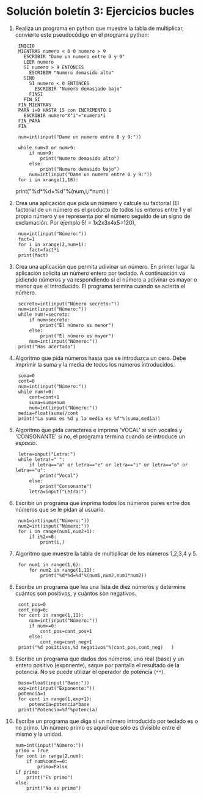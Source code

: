 # Solución boletín 3: Ejercicios bucles

1. Realiza un programa en python que muestre la tabla de multiplicar, convierte este pseudocódigo en el programa python:

		INICIO
		MIENTRAS numero < 0 O numero > 9
		  ESCRIBIR "Dame un numero entre 0 y 9"
		  LEER numero 
		  SI numero > 9 ENTONCES
		    ESCRIBIR "Numero demasido alto"
		  SINO 
		    SI numero < 0 ENTONCES
		      ESCRIBIR "Numero demasiado bajo"
		    FINSI
		  FIN_SI
		FIN_MIENTRAS
		PARA i=0 HASTA 15 con INCREMENTO 1 
		  ESCRIBIR numero"X"i"="numero*i
		FIN_PARA
		FIN

		num=int(input("Dame un numero entre 0 y 9:"))
		
		while num<0 or num>9:
			if num>9:
				print("Numero demasido alto")
			else:
				print("Numero demasido bajo")
			num=int(input("Dame un numero entre 0 y 9:"))
		for i in xrange(1,16):
	print("%d*%d=%d"%(num,i,i*num)	)

2. Crea una aplicación que pida un número y calcule su factorial (El factorial de un número es el producto de todos los enteros entre 1 y el propio número y se representa por el número seguido de un signo de exclamación. Por ejemplo 5! = 1x2x3x4x5=120),

		num=int(input("Número:"))
		fact=1
		for i in xrange(2,num+1):
			fact=fact*i
		print(fact)

3. Crea una aplicación que permita adivinar un número. En primer lugar la aplicación solicita un número entero por teclado. A continuación va pidiendo números y va respondiendo si el número a adivinar es mayor o menor que el introducido. El programa termina cuando se acierta el número.

		secreto=int(input("Número secreto:"))
		num=int(input("Número:"))
		while num!=secreto:
			if num>secreto:
				print("El número es menor")
			else:
				print("El número es mayor")
			num=int(input("Número:"))
		print("Has acertado")

4. Algoritmo que pida números hasta que se introduzca un cero. Debe imprimir la suma y la media de todos los números introducidos.

		suma=0
		cont=0
		num=int(input("Número:"))
		while num!=0:
			cont=cont+1
			suma=suma+num
			num=int(input("Número:"))
		media=float(suma)/cont
		print("La suma es %d y la media es %f"%(suma,media))

5. Algoritmo que pida caracteres e imprima 'VOCAL' si son vocales y 'CONSONANTE' si no, el programa termina cuando se introduce un *espacio*.

		letra=input("Letra:")
		while letra!=" ":
			if letra=="a" or letra=="e" or letra=="i" or letra=="o" or letra=="u":
				print("Vocal")
			else:
				print("Consonante")
			letra=input("Letra:")

6. Escribir un programa que imprima todos los números pares entre dos números que se le pidan al usuario.

		num1=int(input("Número:"))
		num2=int(input("Número:"))
		for i in range(num1,num2+1):
			if i%2==0:
				print(i,)

7. Algoritmo que muestre la tabla de multiplicar de los números 1,2,3,4 y 5.

		for num1 in range(1,6):
			for num2 in range(1,11):
				print("%d*%d=%d"%(num1,num2,num1*num2))

8. Escribe un programa que lea una lista de diez números y determine cuántos son positivos, y cuántos son negativos.

		cont_pos=0
		cont_neg=0;
		for cont in range(1,11):
			num=int(input("Número:"))
			if num>=0:
				cont_pos=cont_pos+1
			else:
				cont_neg=cont_neg+1
		print("%d positivos,%d negativos"%(cont_pos,cont_neg)	)

9. Escribe un programa que dados dos números, uno real (base) y un entero positivo (exponente), saque por pantalla el resultado de la potencia. No se puede utilizar el operador de potencia (`**`).

		base=float(input("Base:"))
		exp=int(input("Exponente:"))
		potencia=1
		for cont in range(1,exp+1):
			potencia=potencia*base
		print("Potencia=%f"%potencia)

10. Escribe un programa que diga si un número introducido por teclado es o no primo. Un número primo es aquel que sólo es divisible entre él mismo y la unidad.

		num=int(input("Número:"))
		primo = True
		for cont in range(2,num):
			if num%cont==0:
				primo=False
		if primo:
			print("Es primo")
		else:
			print("No es primo")
